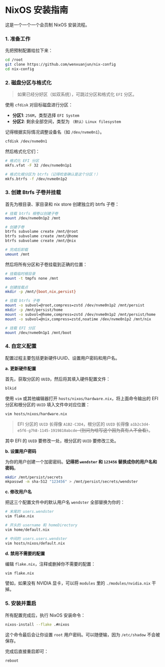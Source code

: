 # NixOS 安装指南

这是一个一个一个会员制 NixOS 安装流程。

### 1. 准备工作

先把预制配置给拉下来：

```bash
cd /root
git clone https://github.com/wenxuanjun/nix-config
cd nix-config
```

### 2. 磁盘分区与格式化

> 如果已经分好区（如双系统），可跳过分区和格式化 `EFI` 分区。

使用 `cfdisk` 对目标磁盘进行分区：

*   **分区1**: `256M`，类型选择 `EFI System`
*   **分区2**: 剩余全部空间，类型为 `（默认）Linux filesystem`

记得根据实际情况调整设备名（如 `/dev/nvme0n1`）。

```bash
cfdisk /dev/nvme0n1
```

然后格式化它们：

```bash
# 格式化 EFI 分区
mkfs.vfat -F 32 /dev/nvme0n1p1

# 格式化根分区为 btrfs（记得检查确认是这个分区！）
mkfs.btrfs -f /dev/nvme0n1p2
```

### 3. 创建 Btrfs 子卷并挂载

首先为根目录、家目录和 nix store 创建独立的 btrfs 子卷：

```bash
# 挂载 btrfs 根卷以创建子卷
mount /dev/nvme0n1p2 /mnt

# 创建子卷
btrfs subvolume create /mnt/@root
btrfs subvolume create /mnt/@home
btrfs subvolume create /mnt/@nix

# 完成后卸载
umount /mnt
```

然后将所有分区和子卷挂载到正确的位置：

```bash
# 挂载临时根目录
mount -t tmpfs none /mnt

# 创建挂载点
mkdir -p /mnt/{boot,nix,persist}

# 挂载 btrfs 子卷
mount -o subvol=@root,compress=zstd /dev/nvme0n1p2 /mnt/persist
mkdir -p /mnt/persist/home
mount -o subvol=@home,compress=zstd /dev/nvme0n1p2 /mnt/persist/home
mount -o subvol=@nix,compress=zstd,noatime /dev/nvme0n1p2 /mnt/nix

# 挂载 EFI 分区
mount /dev/nvme0n1p1 /mnt/boot
```

### 4. 自定义配置

配置过程主要包括更新硬件UUID、设置用户密码和用户名。

**a. 更新硬件配置**

首先，获取分区的 `UUID`，然后将其填入硬件配置文件：

```bash
blkid
```

使用 `vim` 或其他编辑器打开 `hosts/nixos/hardware.nix`，将上面命令输出的 EFI 分区和根分区的 `UUID` 填入文件中对应位置：

```bash
vim hosts/nixos/hardware.nix
```

> EFI 分区的 `UUID` 长得像 `A1B2-C3D4`，根分区的 `UUID` 长得像 `a1b2c3d4-e5f6-g7h8-1145-1919810abcde`~~（别问为啥写这个因为真有人不会看）~~。

其中 EFI 的 `UUID` 要修改一处，根分区的 `UUID` 要修改三处。

**b. 设置用户密码**

为你的用户创建一个加密密码。**记得把 `wendster` 和 `123456` 替换成你的用户名和密码**。

```bash
mkdir /mnt/persist/secrets
mkpasswd -m sha-512 "123456" > /mnt/persist/secrets/wendster
```

**c. 修改用户名**

把这三个配置文件中的默认用户名 `wendster` 全部替换为你的：

```bash
# 末尾的 users.wendster
vim flake.nix

# 开头的 username 和 homeDirectory
vim home/default.nix

# 中间的 users.users.wendster
vim hosts/nixos/default.nix
```

**d. 禁用不需要的配置**

编辑 `flake.nix`，注释或删掉你不需要的配置：

```bash
vim flake.nix
```

譬如，如果没有 NVIDIA 显卡，可以将 `modules` 里的 `./modules/nvidia.nix` 干掉。

### 5. 安装并重启

所有配置完成后，执行 NixOS 安装命令：

```bash
nixos-install --flake .#nixos
```

这个命令最后会让你设置 `root` 用户密码。可以随便输，因为 `/etc/shadow` 不会被保存。

完成后直接重启即可：

```bash
reboot
```
